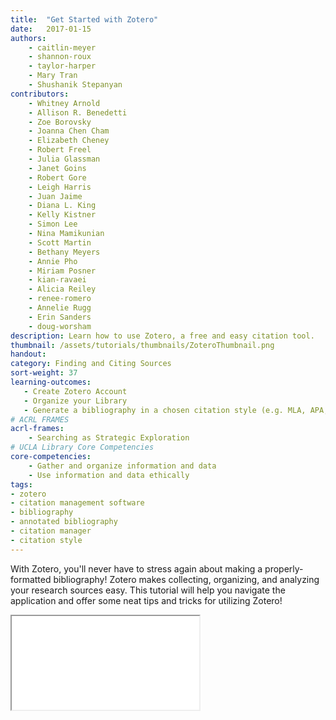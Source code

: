 ```yaml
---
title:  "Get Started with Zotero"
date:   2017-01-15
authors: 
    - caitlin-meyer
    - shannon-roux
    - taylor-harper
    - Mary Tran
    - Shushanik Stepanyan
contributors: 
    - Whitney Arnold
    - Allison R. Benedetti 
    - Zoe Borovsky
    - Joanna Chen Cham
    - Elizabeth Cheney
    - Robert Freel
    - Julia Glassman
    - Janet Goins
    - Robert Gore
    - Leigh Harris
    - Juan Jaime
    - Diana L. King
    - Kelly Kistner
    - Simon Lee
    - Nina Mamikunian
    - Scott Martin
    - Bethany Meyers
    - Annie Pho
    - Miriam Posner
    - kian-ravaei
    - Alicia Reiley
    - renee-romero
    - Annelie Rugg
    - Erin Sanders
    - doug-worsham
description: Learn how to use Zotero, a free and easy citation tool.
thumbnail: /assets/tutorials/thumbnails/ZoteroThumbnail.png
handout: 
category: Finding and Citing Sources
sort-weight: 37
learning-outcomes:
   - Create Zotero Account
   - Organize your Library
   - Generate a bibliography in a chosen citation style (e.g. MLA, APA, Chicago, etc.)
# ACRL FRAMES
acrl-frames:
    - Searching as Strategic Exploration
# UCLA Library Core Competencies
core-competencies:
    - Gather and organize information and data
    - Use information and data ethically 
tags:
- zotero
- citation management software 
- bibliography
- annotated bibliography
- citation manager
- citation style
---
```


<p class="intro">With Zotero, you'll never have to stress again about making a properly-formatted bibliography! Zotero makes collecting, organizing, and analyzing your research sources easy. This tutorial will help you navigate the application and offer some neat tips and tricks for utilizing Zotero!</p>

<!-- Maybe here in the "diagram" space we can put 3 cool things you can do with Zotero with just text and images? -->
<!--
  <div class="row">
    <div class="col s12 m6">
      <div class="card" style="height: 100%;">
        <!- - I think the side-by-side gifs might have made for too much motion on the screen. What do you think about stills? - ->
        <div class="card-image">
          <img src="{{ '/assets/img/content/zotero-project-folders_150.png' | prepend: site.baseurl }}" alt="Zotero libraries can be organized by class, paper, and topic">
        </div>
        <div class="card-content">
        <span class="card-title">Organize your sources</span>
        <p>Organize all of your research sources within a single, searchable interface.</p>
        </div>
      </div>
    </div>
   <div class="col s12 m6">
      <div class="card">
        <div class="card-image">
          <img src="{{ '/assets/img/content/zotero-citations.png' | prepend: site.baseurl }}" alt="Zotero's plug-in for word allows you to create citations while writing a paper.">
        </div>
        <div class="card-content">
          <span class="card-title">Cite as you write</span>
          <p>Choose your style of citation, and then easily insert an in-text citation.</p>
        </div>
      </div>
    </div>
    <!- -
    <div class="col s12 m4">
      <div class="card">
        <div class="card-image">
          <img style="max-height: 144px;" src="https://www.evernote.com/l/AN9ofhgS_rxB_o_EKsusvT_PPd2cCsR22XYB/image.png" alt="Make a biblography with copy and paste.">
        </div>
        <div class="card-content">
          <span class="card-title">Make bibliographies instantly</span>
          <p>Select your sources and make a bibilography with ease.</p>
        </div>
      </div>
    </div>
  </div> 
  - -> 
-->

<!--
<h3>&nbsp;</h3>
<h3>Give it a try
<p >Want to get started? Check out our <a href="http://uclalibrary.github.io/slides/tutorial-zotero-intro.html#/" target="_blank">Zotero tutorial</a>:</p>
-->

<!--
<center>
  <iframe class="embedbox" src="https://uclalibrary.github.io/research-tips/embeds/zotero/" width="95%" height="600px"></iframe>
</center>
-->

<div class="embed-responsive embed-responsive-1by1">
  <iframe class="embed-responsive-item" src="{{ '/embeds/zotero/' | relative_url }}"></iframe>
</div>

<!-- include embed-and-share-buttons.html ? -->
<!--
<ul class="collapsible" data-collapsible="expandable">
    <li>
      <div class="collapsible-header"><i class="material-icons">forum</i>Want to talk about it? Set up a <em>free research consultation</em> to get help developing your ideas:</div>
      <div class="collapsible-body">
        <p>Ask a librarian <a href="http://library.ucla.edu/questions" target="_blank">24/7 chat service</a>.</p>
          <p>Set up a <a href="http://library.ucla.edu/questions" target="_blank">research consultation at a UCLA Library</a>.</p>
      </div>
    </li>
  </ul>
  -->
  

